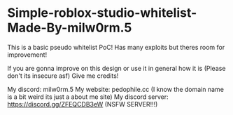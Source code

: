 # Simple-roblox-studio-whitelist-Made-By-milw0rm.5
This is a basic pseudo whitelist PoC! Has many exploits but theres room for improvement!

If you are gonna improve on this design or use it in general how it is (Please don't its insecure asf) Give me credits! 

My discord: milw0rm.5
My website: pedophile.cc (I know the domain name is a bit weird its just a about me site)
My discord server: https://discord.gg/ZFEQCDB3eW (NSFW SERVER!!!)
